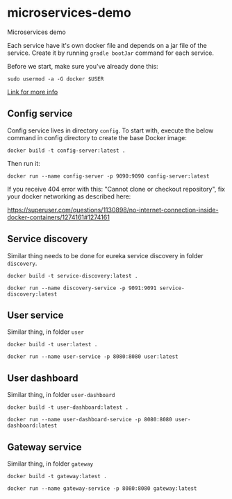 # microservices-demo
Microservices demo

Each service have it's own docker file and depends on a jar file of the service.
Create it by running `gradle bootJar` command for each service.

Before we start, make sure you've already done this:

`sudo usermod -a -G docker $USER`

[Link for more info](https://techoverflow.net/2017/03/01/solving-docker-permission-denied-while-trying-to-connect-to-the-docker-daemon-socket/)

## Config service
Config service lives in directory `config`.
To start with, execute the below command in config directory to create the base Docker image:

`docker build -t config-server:latest .`

Then run it:

`docker run --name config-server -p 9090:9090 config-server:latest`

If you receive 404 error with this: "Cannot clone or checkout repository", fix your docker networking as described here:

https://superuser.com/questions/1130898/no-internet-connection-inside-docker-containers/1274161#1274161

## Service discovery

Similar thing needs to be done for eureka service discovery in folder `discovery`.

`docker build -t service-discovery:latest .`

`docker run --name discovery-service -p 9091:9091 service-discovery:latest`

## User service

Similar thing, in folder `user`

`docker build -t user:latest .`

`docker run --name user-service -p 8080:8080 user:latest`

## User dashboard

Similar thing, in folder `user-dashboard`

`docker build -t user-dashboard:latest .`

`docker run --name user-dashboard-service -p 8080:8080 user-dashboard:latest`

## Gateway service

Similar thing, in folder `gateway`

`docker build -t gateway:latest .`

`docker run --name gateway-service -p 8080:8080 gateway:latest`



